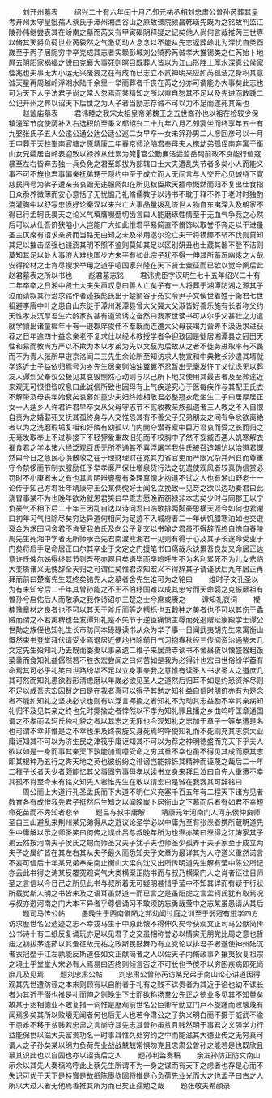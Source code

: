 <!-- { "loadSidebar": true } -->
　　刘开州墓表
　　绍兴二十有六年闰十月乙夘元祐丞相刘忠肃公曽孙芮葬其皇考开州太守皇妣孺人蔡氏于潭州湘西谷山之原故谏院颍昌韩璜先既为之铭故判监江陵孙伟继尝表其在峤南之墓而芮又有甲寅碣阴释疑之记矣他人尚何言哉推苪三世専以脩其天爵负荷世业芮毅然之气激切动人念念以不能从先志返葬岭北为深忧自癸酉嵗至于丙子居阨穷中卒克成其志者实赖彭城刘公锜矜芮诚孝大推锡类之仁芮始卜地屛去阴阳家祸福之説曰克襄大事死则暝目既葬人皆以为江山形胜土厚水深真公侯家佳兆也夫事无大小运无兴废要之在有成而已志立不贰神明来应如芮孤洁之身积其意诚天星再周越岭浮湘水陆千余里一举而葬者千丧在芮之分亦可谓能办大事矣此志也可为天下人子法君子尚之常人忽焉而某精知之所以直自恕其不足以及先进而敢踵二公记开州之葬以诏天下后世之为人子者当励志存诚不可以力不足而遂死其亲也
　　赵监庙墓表
　　君讳睦之我宋太祖皇帝弟魏王之五世裔孙也以祖在检较少保镇潼军节度使荫补入右选积阶至秉义郎绍兴二十九年八月乙夘宴坐而终享年五十有九娶张氏子五人公逺公通公达公适公巡二女早卒一女未笄孙男二人彦回彦弓以十月壬申葬于天柱峯南官塘之原靖康二年春京师沦陷君奉母夫人携幼弟孤侄南奔寓于衡山女兄孀居自岭表迎致以禄养从仕累为筦官公勤亷洁尝监岳祠前政不良能行值寇暴至左右皆弃去独一兵负免之君至即拔为部辖曰士大夫遭乱失节者多矣小人而能义事不可不旌也君事偏亲抚弟甥于隠约中至于成立而人无间言与人交开心见诚待下寛慈民间号为佛子遭亲丧哀毁无违服阕如在所见权臣欺天擅命慨然而归不复出仕食指日众忝养微薄而安心意恬了无忧愠乃礼脩儒教子以诗书不耽于释不养于老时时独酌浇灌胸中以舒写忠愤好论秦汉以来兴亡大事品量拨乱济世人物自东夷深入及朝家不得已行孟轲氏畏天之论义气填膺嚬蹙切齿言曰人能磨琢性情至于无血气争竞之心然后可以从仕吾侪狭隘小人岂能广大如此惟君平易简直不脩饰以取誉不奔走以干进虽圣主仄席有诏求亲贤而当路无由知之未及举用遂尔沦亡夫干将镆鎁不斩不伐则莫知其足以摧击坚强也镜涵其明不照不鉴则莫知其足以区别妍丑也士蔵其器不登不洁则莫知其足以处大事济大难也国步方未平有如此宗子犹不得一伸其所蓄况幽逺之大哉安得抡材之士肯尽搜求举用之道乎噫国家兴隆在天下贤士彚征而已欲以觉今阐后此赵君墓表之所以书也
　　彪君墓志铭
　　君讳虎臣字汉明生七十五年绍兴二十有二年卒卒之日湘中贤士大夫失声叹息曰善人亡矣子有一人将葬于湘潭防湖之源其子泣而请叙其行治求铭作者谨按彪氏出于楚鬭谷于菟实令尹子文傒世着姓于衞君七世祖避李唐中叶之患自山东徙于潭州湘潭县曾大父翼大父淑皆好善乐施有长者称父约天性孝友沉厚君生六龄家贫甚有道流诱之奋然曰我家世读书可从尔乎父甚壮之力遣就学頴出诸童穉年十有一逰郡庠俊伟不羣既而连遭大父母丧竭力营养不汲汲求进获荐之日年逾四十益念亲老不复求仕以经术教授学者争迎致因是徙居湘潭县之冠田天性和易而教尚方严以不欺为本以孝弟为先以文蓺为后故从之者不徒务进取率有不畏而不为青人张所早逰京洛闻二三先生余论所至知访求人物宣和中典教长沙遣其壻就学逺近士子益依归焉号为乡先生居亲则油油翼翼不忍暂出无毫发忤丁父忧虑无以葬友人谭烈父奉议公极见其哀毁恻然心动则与以己所卜地又使用其最吉者及至葬逺近来观无可恨恨皆叹息曰此诚信所致也因母有上气疾遂究心于医每疾作与其配王氏衣不解带及母丧年始衰矣哀慕如童少夫妇终始相敬君必整冠衣危坐生二子曰居厚居正女一人适乡人许君许君早卒女从父母守志节不贰收教亲族孤遗者三人教之不入自恨自责为之婚娶死又抚其孤终身与人交惟恐其有不善父子兄弟朋友之间有争忿欲离絶者以为之洗磨瑕垢复相和好隣有幼孤以门内閴夺潜寄槖中巨万君哀而受之长而归之无毫发取奉上不过恭接下不轻狎爱重故旧犯而不校胸中了然不妄臧否遇人饥寒解衣推食君之学本诸六经泛观百氏无所不通甚不喜浮屠学我仲氏被召造朝访以治道君慨然曰今日之急民心涣散收之在于理财理财在寛其力省官吏而严限冗杂并州县而尊重守令禁侈而节制衣服励任予举孝亷严保仕増泉货行法之初遣使观风者较真伪信赏必罚时不小康者未之有也其言明辨亹亹有条理真懐才抱道不试之人也有湘山野老十一论传于知己方君壮年靖康守王公某倜傥好士闻名立挽致一见竒之欲以边功奏君曰此浇冒事某不为也晚年欲劝就恩君笑曰早乖志愿晚而窃禄非本志矣少时与同郡王以宁负豪气不相下后二十年王因乱自达以诗问君曰浩歌排两脚豪思横天涯今如何也君谢曰初年习气扫除尽矣穷达异道何相问为足迹不入城府者二十年伏饥腊寒泊如也交逰裒金为求田问舍君不肯受我伯氏及向公子复交以书喻之君虽不得辞而终自愧自舂陵周先生死湘中学者无所师承吾先君南渡熊湘君一见则有得于心及其子长遂命受业于门矣将启手足命居正曰尔其卒业于文定之门援笔书曰痛哉永诀累吾良友又命居正达意许氏俾尔姊得终其节则吾死亦瞑目矣语毕而卒呜呼生不为名利累死不为儿女悲临大变质诸义无愧辞全天归之可谓仁矣惟君深知宏义不得辞其子请谨状后九年居正再拜而前曰楚衡先生既终矣铭先人之墓者舍先生谁可为之铭曰
　　维时子文孔圣以为有未知兮后二千年其曽孙能之不王不伯纾国难以成其忠兮而天命婴之克振厥祖有曽孙兮启佑后人而敬承之我作诗诏尔三楚之士兮庶或赓之
　　谭知礼哀词
　　楩楠豫章材之良者也不可以其夭于斧斤而等之樗栎也五糓种之美者也不可以其伤于蟊贼而谓之不若荑稗也吾友谭知礼是不失节于逆臣痛愤主辱而死追赠延康殿学士谭公世勣之族侄也知礼生长市防间本碌碌读书从众为举子事一日闻武夷胡先生来寓衡山慨然束书登堂拜伏请受业焉退居近便地扫除前日气习抱春秋经三传阅资治通鉴未几文定先生殁知礼乃去既而委妻以事亲遗二稚子来居萧寺读书不舍昼夜以懐盛器粗饭菜羮而食知礼益僝然若不胜衣宏尝闻之曰何苦如是我为必得计也宏曰世俗纷华葢有命焉其可必乎礼笑曰世路纷华不足以立身事亲我之意惟有读圣人书求圣人之道庶几其可然而知礼愚欲若形清虑磨以年嵗必欲见圣人之道然后归耳不如是约恐资斧尽则不足以成吾志宏因賛之曰是在我者真可以得子其勉之知礼益自信时朋侪亦有为是念者不能如知礼之坚决必求也则有以浮言揶揄之者知礼不为动其志益励不幸其亲病知礼归不及见其亲之终也先时揶揄之者悻然以不孝为知礼罪且播之乡曲呜呼匡章通国谓之不孝而孟轲氏独礼貌之者以其志之无罪也今观知礼之志加于章子一等矣遭是名也可谓不幸非惟是之不幸也未及终丧旋又身死焉呜呼使知礼而不死则充其志崇大业庸讵知其不可以为济生民之津筏乎庸讵知其不可以为荐之神明徳盛而充天下乎夫人欲以如是一身而事其亲天下孰能加焉噫受命之穷其重不幸也虽不得见其成而原其志即其根种乃五行之秀天地之英也彼纷纷之诽谤岂能揜铄其精神而诬蔑之哉后二十年二稚子长者夭少者颇能忆其父事固穷事母孝以读书立身来拜且泣曰自先人重遭不幸其孤不肖至今未有铭文知先人者惟先生在敢以请宏曰是诚在我我其可辞铭曰
　　周公而上大道行孔圣孟氏而下大道不明仁义充塞千百五年有二程天下诸方见者教育各有成惟我先君子挺然后生知之以闻晚嵗卜居衡山之下慕而后者有如君不幸短命死苗而不秀知者悲辛
　　题吕与叔中庸解
　　靖康元年河南门人河东侯仲良师圣自三山避乱来荆州某兄弟得从之逰议论圣学必以中庸为至有张焘者携所蔵明道先生中庸解以示之师圣笑曰何传之误此吕与叔晚年所为也焘亦笑曰焘得之江涛家其子弟云然按河南夫子侯氏之甥而师圣又夫子犹子夫也师圣少孤养于夫子家至于成立两夫子之属纩皆在其左右其从夫子最久而悉知夫子文章为最详其为人守道义重然诺言不妄可信后十年某兄弟奉亲南止衡山大梁向沈又出所传明道先生解有莹中陈公所记亦云此书得之涛某反覆究观词气大类横渠正防书而与叔乃横渠门人之肖者征往日师圣之言信以今日己之所见此书与叔所着无可疑明甚惜乎莹中不知其详而有疑于行状所载觉斯人明之书皆未及之语耳虽然道一而已言之是虽阳虎之言孟轲氏犹有取焉况与叔亦逰河南之门大本不异者乎尊信诵习不敢须防忘勇哉莹中之志某虽愚请从其后
　　题司马传公帖
　　愚晚生于西南僻陋之邦幼闻过庭之训至于弱冠有逰学四方访求歴世名公遗迹之志不幸戎马生于中原此懐不得伸久矣今获观文正司马公献简传公书诗十有二纸反复诵玩亦足以见君子之交虽相称誉必以情实无朋党比周之意也哲庙之初拔茅连茹以其彚征故元祐之政斯民鼓舞乃有立党论以排君子者遂使神州陆沉者衣冠蹙于江左孰能反斯道任如文正献简者之人以佐天子内脩政事外攘夷狄复祖宗之境土乎堂堂大宋必有人焉易曰否终则倾言否之不可长也予傥不以穷困疾病即死尚庶几及见焉
　　题刘忠肃公帖
　　刘忠肃公曽孙芮访某兄弟于南山论心讲道因得观其先世遭防诬之本末则顾有以自附者于礼有之贱不诔贵者为其近于谄也幼不诔长者为其近于僣也推是礼而伸之则晚生下士而欲称扬羣公先正之徳业多见其不知量矣故某于丞相徳业不敢复措一词惟是歴观前世名公巨卿辛勤立门戸不旋踵而败壊蔑有闻焉多矣其所以败壊无闻者何也后无人也若今肃公之子执义明白而不摄于威武不渝于患难不移于贫贱若忠肃之言尚守其先志其曽孙虽贫且贱然明于事君之义强学力行益能保世以滋大夫富贵功名一时事耳惟久处穷约之中而能滋其大徳业传之无穷真可谓人之子孙矣某以绵力负荷先业战战兢兢常惧勿克且忠肃公曽孙之能若是也既欣且慕其识此也以自固也亦以诏我后之人
　　题孙判监奏稿
　　余友孙防正防文南山示余以其先人奏稿呜呼此上蔡先生所谓不为一身之谋而有天下之虑者也存是心而不失识可优于天下是特寳是故纸陈墨欤固将推是心负荷先业光而大之也孟子曰古之人所以大过人者无他焉善推其所为而已矣正孺勉之哉
　　题张敬夫希顔录
